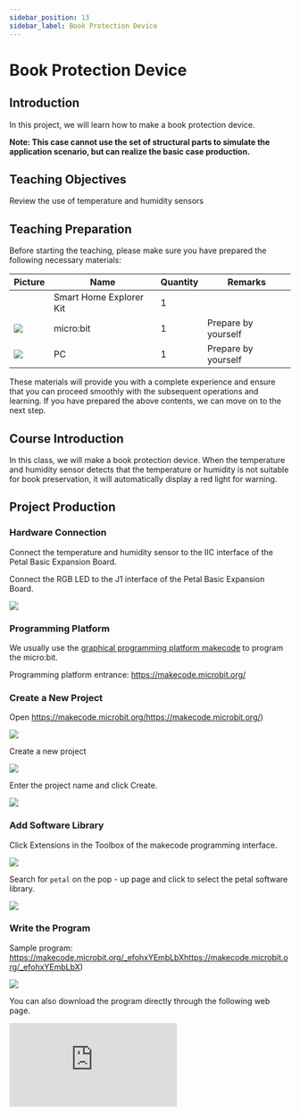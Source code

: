 ```yaml
---
sidebar_position: 13
sidebar_label: Book Protection Device
---
```


# Book Protection Device

## Introduction

In this project, we will learn how to make a book protection device.



**Note: This case cannot use the set of structural parts to simulate the application scenario, but can realize the basic case production.**

## Teaching Objectives

Review the use of temperature and humidity sensors

## Teaching Preparation

Before starting the teaching, please make sure you have prepared the following necessary materials:

| **Picture**                                                  | **Name**                | **Quantity** | **Remarks**         |
| --- | --- | --- | --- |
| <!-- 套装产品图 -->| Smart Home Explorer Kit | 1 |  |
| ![](https://wiki-media-ef.oss-cn-hongkong.aliyuncs.com/docs/microbit/interesting-case/cutebot-fun-football-game-kit/cases-libraries/images/microbit.png) | micro:bit | 1 | Prepare by yourself |
| ![](https://wiki-media-ef.oss-cn-hongkong.aliyuncs.com/docs/microbit/interesting-case/cutebot-fun-football-game-kit/cases-libraries/images/pc.png) | PC | 1 | Prepare by yourself |

These materials will provide you with a complete experience and ensure that you can proceed smoothly with the subsequent operations and learning. If you have prepared the above contents, we can move on to the next step.

## Course Introduction

In this class, we will make a book protection device. When the temperature and humidity sensor detects that the temperature or humidity is not suitable for book preservation, it will automatically display a red light for warning.

## Project Production

### Hardware Connection

Connect the temperature and humidity sensor to the IIC interface of the Petal Basic Expansion Board.

Connect the RGB LED to the J1 interface of the Petal Basic Expansion Board.


![](https://wiki-media-ef.oss-cn-hongkong.aliyuncs.com/docs/microbit/petal-series/petal-smart-home-explorer-kit/images/case-11-02.png)

### Programming Platform

We usually use the [graphical programming platform makecode](https://makecode.microbit.org/) to program the micro:bit.



Programming platform entrance: https://makecode.microbit.org/

### Create a New Project

Open https://makecode.microbit.org/https://makecode.microbit.org/)

![](https://wiki-media-ef.oss-cn-hongkong.aliyuncs.com/docs/microbit/interesting-case/cutebot-fun-football-game-kit/cases-libraries/images/makecode.png)

Create a new project

![](https://wiki-media-ef.oss-cn-hongkong.aliyuncs.com/docs/microbit/interesting-case/cutebot-fun-football-game-kit/cases-libraries/images/makecode-new-project-01.png)

Enter the project name and click Create.

![](https://wiki-media-ef.oss-cn-hongkong.aliyuncs.com/docs/microbit/interesting-case/cutebot-fun-football-game-kit/cases-libraries/images/makecode-new-project-02.png)

### Add Software Library

Click Extensions in the Toolbox of the makecode programming interface.

![](https://wiki-media-ef.oss-cn-hongkong.aliyuncs.com/docs/microbit/interesting-case/classroom-science-pack/images/classroom-science-pack-add-extensions-02.png)

Search for `petal` on the pop - up page and click to select the petal software library.

![](https://wiki-media-ef.oss-cn-hongkong.aliyuncs.com/docs/microbit/petal-series/petal-smart-home-explorer-kit/images/add-petal.png)

### Write the Program

Sample program: https://makecode.microbit.org/_efohxYEmbLbXhttps://makecode.microbit.org/_efohxYEmbLbX)

![](https://wiki-media-ef.oss-cn-hongkong.aliyuncs.com/docs/microbit/petal-series/petal-smart-home-explorer-kit/images/case-11-03.png)

You can also download the program directly through the following web page.

<div
    style={{
        position: 'relative',
        paddingBottom: '60%',
        overflow: 'hidden',
    }}
>
    <iframe
        src="https://makecode.microbit.org/_efohxYEmbLbX"
        frameborder="0"
        sandbox="allow-popups allow-forms allow-scripts allow-same-origin"
        style={{
            position: 'absolute',
            width: '100%',
            height: '100%',
        }}
    />
</div>




### How to Download the Program to micro:bit?

Use a USB cable to connect the PC and micro:bit V2.

![](https://wiki-media-ef.oss-cn-hongkong.aliyuncs.com/docs/microbit/interesting-case/microbit-smart-climate-kit/cases-libraries/images/connect-microbit.gif)

After successful connection, a drive named `MICROBIT` will be recognized on the computer.

![](https://wiki-media-ef.oss-cn-hongkong.aliyuncs.com/docs/microbit/interesting-case/microbit-smart-climate-kit/cases-libraries/images/microbit-drive.png)

Click ![img](data:image/svg+xml,%3csvg%20xmlns=%27http://www.w3.org/2000/svg%27%20version=%271.1%27%20width=%2734%27%20height=%2728%27/%3e)![image](https://wiki-media-ef.oss-cn-hongkong.aliyuncs.com/docs/microbit/interesting-case/microbit-smart-climate-kit/cases-libraries/images/download-01.png) in the lower left corner and select `Connect Device`.

![](https://wiki-media-ef.oss-cn-hongkong.aliyuncs.com/docs/microbit/interesting-case/microbit-smart-climate-kit/cases-libraries/images/download-02.png)

Click![](https://wiki-media-ef.oss-cn-hongkong.aliyuncs.com/docs/microbit/interesting-case/microbit-smart-climate-kit/cases-libraries/images/download-03.png)。

![](https://wiki-media-ef.oss-cn-hongkong.aliyuncs.com/docs/microbit/interesting-case/microbit-smart-climate-kit/cases-libraries/images/download-04.png)

Click![](https://wiki-media-ef.oss-cn-hongkong.aliyuncs.com/docs/microbit/interesting-case/microbit-smart-climate-kit/cases-libraries/images/download-05.png)。

![](https://wiki-media-ef.oss-cn-hongkong.aliyuncs.com/docs/microbit/interesting-case/microbit-smart-climate-kit/cases-libraries/images/download-06.png)


In the pop - up window, select `BBC micro:bit CMSIS - DAP`, then select Connect. So far, our micro:bit has been connected successfully.

![](https://wiki-media-ef.oss-cn-hongkong.aliyuncs.com/docs/microbit/interesting-case/microbit-smart-climate-kit/cases-libraries/images/download-07.png)

Click to download the program.

![](https://wiki-media-ef.oss-cn-hongkong.aliyuncs.com/docs/microbit/interesting-case/microbit-smart-climate-kit/cases-libraries/images/download-08.png)

### Result

When the temperature and humidity sensor detects that the temperature or humidity is not suitable for book preservation, it will automatically display a red light for warning.

## Extended Knowledge

Generally speaking, the suitable temperature and humidity standards for book preservation are: the temperature is controlled between 14℃ and 24℃, and the relative humidity is controlled between 45% and 60%. When the temperature is higher than 24℃ or lower than 14℃, and the humidity is higher than 60% or lower than 45%, it may cause damage to books. High temperature can easily make the book paper brittle and yellow; high humidity can easily breed mold and cause paper to stick; low humidity can make the paper dry and brittle, reducing the life of books. Applying this standard to intelligent devices, we can monitor and warn through temperature and humidity sensors.
